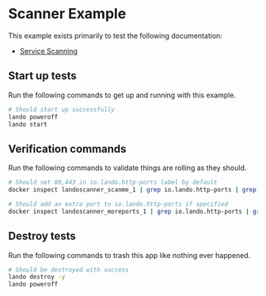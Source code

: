 Scanner Example
===============

This example exists primarily to test the following documentation:

* [Service Scanning](http://docs.devwithlando.io/config/services.html#build-steps)

Start up tests
--------------

Run the following commands to get up and running with this example.

```bash
# Should start up successfully
lando poweroff
lando start
```

Verification commands
---------------------

Run the following commands to validate things are rolling as they should.

```bash
# Should set 80,443 in io.lando.http-ports label by default
docker inspect landoscanner_scanme_1 | grep io.lando.http-ports | grep "80,443"

# Should add an extra port to io.lando.http-ports if specified
docker inspect landoscanner_moreports_1 | grep io.lando.http-ports | grep "80,443,8888"
```

Destroy tests
-------------

Run the following commands to trash this app like nothing ever happened.

```bash
# Should be destroyed with success
lando destroy -y
lando poweroff
```
